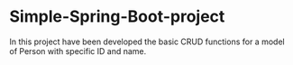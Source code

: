 # Simple-Spring-Boot-project
In this project have been developed the basic CRUD functions for a model of Person with specific ID and name.
